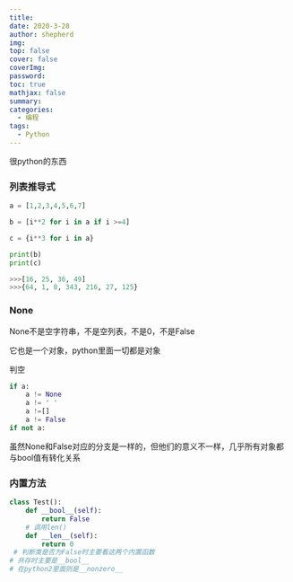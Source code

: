 ```yaml
---
title: 
date: 2020-3-28
author: shepherd
img: 
top: false
cover: false
coverImg: 
password:
toc: true
mathjax: false
summary: 
categories: 
  - 编程
tags:
  - Python
---
```


很python的东西

### 列表推导式

```python
a = [1,2,3,4,5,6,7]

b = [i**2 for i in a if i >=4]

c = {i**3 for i in a}

print(b)
print(c)

>>>[16, 25, 36, 49]
>>>{64, 1, 8, 343, 216, 27, 125}
```

### None

None不是空字符串，不是空列表，不是0，不是False

它也是一个对象，python里面一切都是对象

判空

```python
if a:
    a != None
    a != ' '
    a !=[]
    a != False
if not a:
```

虽然None和False对应的分支是一样的，但他们的意义不一样，几乎所有对象都与bool值有转化关系

### 内置方法

```python
class Test():
    def __bool__(self):
        return False
    # 调用len()
    def __len__(self):
        return 0
 # 判断类是否为False时主要看这两个内置函数
# 共存时主要是__bool__
# 在python2里面则是__nonzero__
```


